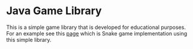# Java Game Library

This is a simple game library that is developed for educational purposes.
For an example see this [page](https://github.com/sobhanAhmadian/snake_with_engin) which is Snake game implementation using this simple library.
